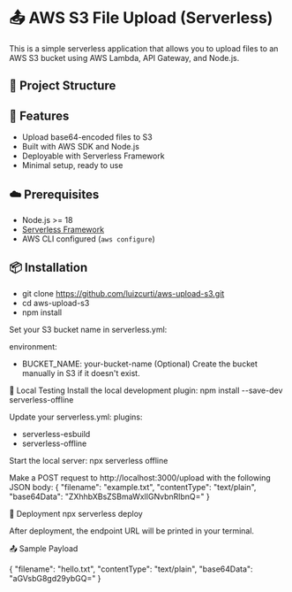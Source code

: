 # 📤 AWS S3 File Upload (Serverless)

This is a simple serverless application that allows you to upload files to an AWS S3 bucket using AWS Lambda, API Gateway, and Node.js.

## 📁 Project Structure


## 🚀 Features

- Upload base64-encoded files to S3
- Built with AWS SDK and Node.js
- Deployable with Serverless Framework
- Minimal setup, ready to use

## ☁️ Prerequisites

- Node.js >= 18
- [Serverless Framework](https://www.serverless.com/framework/docs/getting-started)
- AWS CLI configured (`aws configure`)

## 📦 Installation
- git clone https://github.com/luizcurti/aws-upload-s3.git
- cd aws-upload-s3
- npm install

Set your S3 bucket name in serverless.yml:

environment:
- BUCKET_NAME: your-bucket-name
(Optional) Create the bucket manually in S3 if it doesn't exist.

🧪 Local Testing
Install the local development plugin:
npm install --save-dev serverless-offline

Update your serverless.yml:
plugins:
  - serverless-esbuild
  - serverless-offline

Start the local server:
npx serverless offline

Make a POST request to http://localhost:3000/upload with the following JSON body:
{
  "filename": "example.txt",
  "contentType": "text/plain",
  "base64Data": "ZXhhbXBsZSBmaWxlIGNvbnRlbnQ="
}

🚀 Deployment
npx serverless deploy

After deployment, the endpoint URL will be printed in your terminal.

📤 Sample Payload

{
  "filename": "hello.txt",
  "contentType": "text/plain",
  "base64Data": "aGVsbG8gd29ybGQ="
}